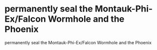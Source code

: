 # permanently seal the Montauk-Phi-Ex/Falcon Wormhole and the Phoenix

permanently seal the Montauk-Phi-Ex/Falcon Wormhole and the Phoenix